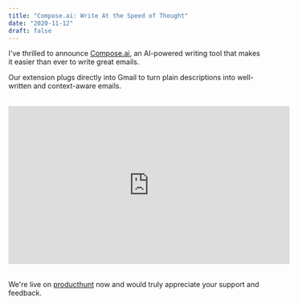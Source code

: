 ```yaml
---
title: "Compose.ai: Write At the Speed of Thought"
date: "2020-11-12"
draft: false
---
```


I've thrilled to announce [Compose.ai](https://compose.ai), an AI-powered writing tool that makes it easier than ever to write great emails.

Our extension plugs directly into Gmail to turn plain descriptions into well-written and context-aware emails.

<div style="margin-top: 2rem; margin-bottom: 2rem;"> 
    <iframe width="560" height="315" src="https://www.youtube.com/embed/BLzRft4mjCY" frameborder="0" allow="accelerometer; autoplay; clipboard-write; encrypted-media; gyroscope; picture-in-picture" allowfullscreen></iframe>
</div>

We're live on [producthunt](https://www.producthunt.com/posts/compose-ai) now and would truly appreciate your support and feedback.
